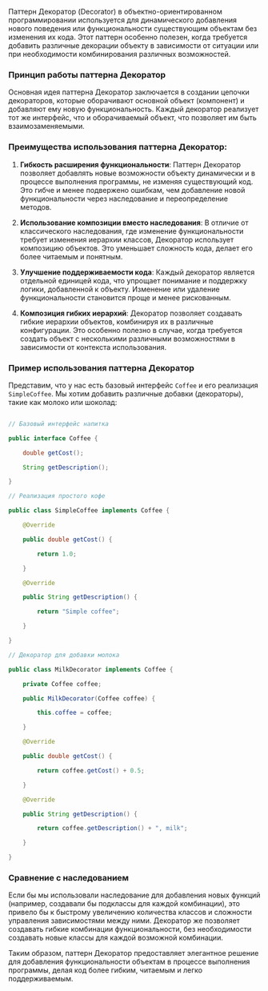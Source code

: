 Паттерн Декоратор (Decorator) в объектно-ориентированном программировании используется для динамического добавления нового поведения или функциональности существующим объектам без изменения их кода. Этот паттерн особенно полезен, когда требуется добавить различные декорации объекту в зависимости от ситуации или при необходимости комбинирования различных возможностей.

### Принцип работы паттерна Декоратор

Основная идея паттерна Декоратор заключается в создании цепочки декораторов, которые оборачивают основной объект (компонент) и добавляют ему новую функциональность. Каждый декоратор реализует тот же интерфейс, что и оборачиваемый объект, что позволяет им быть взаимозаменяемыми.

### Преимущества использования паттерна Декоратор:

1. **Гибкость расширения функциональности**: Паттерн Декоратор позволяет добавлять новые возможности объекту динамически и в процессе выполнения программы, не изменяя существующий код. Это гибче и менее подвержено ошибкам, чем добавление новой функциональности через наследование и переопределение методов.

2. **Использование композиции вместо наследования**: В отличие от классического наследования, где изменение функциональности требует изменения иерархии классов, Декоратор использует композицию объектов. Это уменьшает сложность кода, делает его более читаемым и понятным.

3. **Улучшение поддерживаемости кода**: Каждый декоратор является отдельной единицей кода, что упрощает понимание и поддержку логики, добавленной к объекту. Изменение или удаление функциональности становится проще и менее рискованным.

4. **Композиция гибких иерархий**: Декоратор позволяет создавать гибкие иерархии объектов, комбинируя их в различные конфигурации. Это особенно полезно в случае, когда требуется создать объект с несколькими различными возможностями в зависимости от контекста использования.

### Пример использования паттерна Декоратор

Представим, что у нас есть базовый интерфейс `Coffee` и его реализация `SimpleCoffee`. Мы хотим добавить различные добавки (декораторы), такие как молоко или шоколад:

```java

// Базовый интерфейс напитка

public interface Coffee {

    double getCost();

    String getDescription();

}

// Реализация простого кофе

public class SimpleCoffee implements Coffee {

    @Override

    public double getCost() {

        return 1.0;

    }

    @Override

    public String getDescription() {

        return "Simple coffee";

    }

}

// Декоратор для добавки молока

public class MilkDecorator implements Coffee {

    private Coffee coffee;

    public MilkDecorator(Coffee coffee) {

        this.coffee = coffee;

    }

    @Override

    public double getCost() {

        return coffee.getCost() + 0.5;

    }

    @Override

    public String getDescription() {

        return coffee.getDescription() + ", milk";

    }

}

```

### Сравнение с наследованием

Если бы мы использовали наследование для добавления новых функций (например, создавали бы подклассы для каждой комбинации), это привело бы к быстрому увеличению количества классов и сложности управления зависимостями между ними. Декоратор же позволяет создавать гибкие комбинации функциональности, без необходимости создавать новые классы для каждой возможной комбинации.

Таким образом, паттерн Декоратор предоставляет элегантное решение для добавления функциональности объектам в процессе выполнения программы, делая код более гибким, читаемым и легко поддерживаемым.